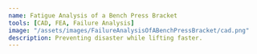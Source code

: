 ```yaml
---
name: Fatigue Analysis of a Bench Press Bracket 
tools: [CAD, FEA, Failure Analysis]
image: "/assets/images/FailureAnalysisOfABenchPressBracket/cad.png"
description: Preventing disaster while lifting faster.
---
```

<!-- Google ModelViewer Script -->
<script type="module" src="https://unpkg.com/@google/model-viewer/dist/model-viewer.min.js"></script>
<!-- <script src=" https://unpkg.com/focus-visible@5.1.0/dist/focus-visible.js" defer></script> -->
<script nomodule src="https://unpkg.com/@google/model-viewer/dist/model-viewer-legacy.js"></script>



<model-viewer style = "margin:0 auto; width:50%; height:400px" src = "\assets\3d\benchpress\squatrackassembly.glb" alt="A 3D model of the squat rack" auto-rotate camera-controls></model-viewer> 